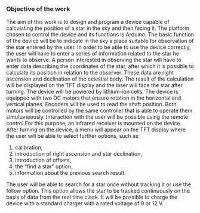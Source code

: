 ### Objective of the work
The aim of this work is to design and program a device capable of calculating the position of a star in the sky and then facing it. The platform chosen to control the device and its functions is Arduino.
The basic function of the device will be to indicate in the sky a place suitable for observation of the star entered by the user. 
In order to be able to use the device correctly, the user will have to enter a series of information related to the star he wants to observe. A person interested in observing the star will have to enter data describing the coordinates of the star, after which it is possible to calculate its position in relation to the observer.
These data are right ascension and declination of the celestial body. The result of the calculation will be displayed on the TFT display and the laser will face the star after turning.
The device will be powered by lithium-ion cells. The device is equipped with two DC motors that ensure rotation in the horizontal and vertical planes. Encoders will be used to read the shaft position. Both motors will be controlled by the same controller that is able to operate them simultaneously. Interaction with the user will be possible using the remote control.For this purpose, an infrared receiver is mounted on the device. After turning on the device, a menu will appear on the TFT display where the user will be able to select further options, such as:
  1. calibration,
  1. introduction of right ascension and star declination,
  1. introduction of offsets,
  1. the "find a star" option,
  1. information about the previous search result.

The user will be able to search for a star once without tracking it or use the follow option. This option allows the star to be tracked continuously on the basis of data from the real time clock.
It will be possible to charge the device with a standard charger with a rated voltage of 9 or 12 V.
